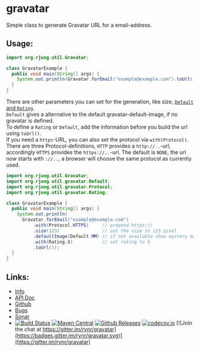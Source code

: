 gravatar
========

Simple class to generate Gravatar URL for a email-address.

Usage:
------

```java
import org.rjung.util.Gravatar;

class GravatarExample {
  public void main(String[] args) {
    System.out.println(Gravatar.forEmail("example@example.com").toUrl());
  }
}
```

There are other parameters you can set for the generation, like size,
[`Default` and `Rating`](https://en.gravatar.com/site/implement/images/).  
`Default` gives a alternative to the default gravatar-default-image, if no
gravatar is defined.  
To define a `Rating` or `Default`, add the information before you build the url
using `toUrl()`.  
If you need a `https`-URL, you can also set the protocol via `with(Protocol)`.
There are three Protocol-definitions, `HTTP` provides a `http://..`-url,
accordingly `HTTPS` provides the `https://..`-url. The default is `NONE`, the
url now starts with `://..`, a browser will choose the same protocol as
currently used.

```java
import org.rjung.util.Gravatar;
import org.rjung.util.gravatar.Default;
import org.rjung.util.gravatar.Protocol;
import org.rjung.util.gravatar.Rating;

class GravatarExample {
  public void main(String[] args) {
    System.out.println(
      Gravatar.forEmail("example@example.com")
          .with(Protocol.HTTPS)     // prepend https://
          .size(123)                // set the size to 123 pixel
          .defaultImage(Default.MM) // if not available show mystery man image
          .with(Rating.X)           // set rating to X
          .toUrl());
  }
}
```

Links:
------

 - [Info](https://rynr.github.io/gravatar/)
 - [API Doc](http://www.javadoc.io/doc/org.rjung.util/gravatar)
 - [Github](https://github.com/rynr/gravatar)
 - [Bugs](https://github.com/rynr/gravatar/issues)
 - [Sonar](https://sonarqube.com/dashboard/index?id=org.rjung.util:gravatar)
 - [![Build Status](https://travis-ci.org/rynr/gravatar.svg?branch=master)](https://travis-ci.org/rynr/gravatar) [![Maven Central](https://img.shields.io/maven-central/v/org.rjung.util/gravatar.svg)](http://mvnrepository.com/artifact/org.rjung.util/gravatar) [![Github Releases](https://img.shields.io/github/downloads/rynr/gravatar/latest/total.svg)](https://github.com/rynr/gravatar/releases) [![codecov.io](https://codecov.io/github/rynr/gravatar/coverage.svg?branch=master)](https://codecov.io/github/rynr/gravatar?branch=master) [![Join the chat at https://gitter.im/rynr/gravatar](https://badges.gitter.im/rynr/gravatar.svg)](https://gitter.im/rynr/gravatar)


